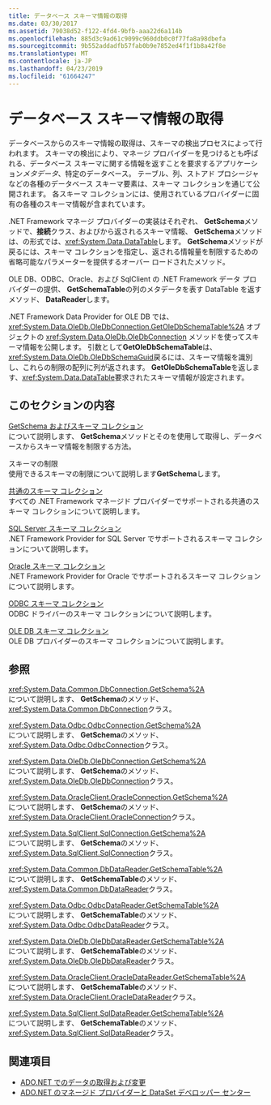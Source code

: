 ```yaml
---
title: データベース スキーマ情報の取得
ms.date: 03/30/2017
ms.assetid: 79038d52-f122-4fd4-9bfb-aaa22d6a114b
ms.openlocfilehash: 885d3c9ad61c9099c960ddb0c0f77fa8a98dbefa
ms.sourcegitcommit: 9b552addadfb57fab0b9e7852ed4f1f1b8a42f8e
ms.translationtype: MT
ms.contentlocale: ja-JP
ms.lasthandoff: 04/23/2019
ms.locfileid: "61664247"
---
```

# <a name="retrieving-database-schema-information"></a>データベース スキーマ情報の取得
データベースからのスキーマ情報の取得は、スキーマの検出プロセスによって行われます。 スキーマの検出により、マネージ プロバイダーを見つけるとも呼ばれる、データベース スキーマに関する情報を返すことを要求するアプリケーション*メタデータ*、特定のデータベース。 テーブル、列、ストアド プロシージャなどの各種のデータベース スキーマ要素は、スキーマ コレクションを通じて公開されます。 各スキーマ コレクションには、使用されているプロバイダーに固有の各種のスキーマ情報が含まれています。  
  
 .NET Framework マネージ プロバイダーの実装はそれぞれ、 **GetSchema**メソッドで、**接続**クラス、およびから返されるスキーマ情報、 **GetSchema**メソッドは、の形式では、<xref:System.Data.DataTable>します。 **GetSchema**メソッドが戻るには、スキーマ コレクションを指定し、返される情報量を制限するための省略可能なパラメーターを提供するオーバー ロードされたメソッド。  
  
 OLE DB、ODBC、Oracle、および SqlClient の .NET Framework データ プロバイダーの提供、 **GetSchemaTable**の列のメタデータを表す DataTable を返すメソッド、 **DataReader**します。  
  
 .NET Framework Data Provider for OLE DB では、<xref:System.Data.OleDb.OleDbConnection.GetOleDbSchemaTable%2A> オブジェクトの <xref:System.Data.OleDb.OleDbConnection> メソッドを使ってスキーマ情報を公開します。 引数として**GetOleDbSchemaTable**は、<xref:System.Data.OleDb.OleDbSchemaGuid>戻るには、スキーマ情報を識別し、これらの制限の配列に列が返されます。 **GetOleDbSchemaTable**を返します、<xref:System.Data.DataTable>要求されたスキーマ情報が設定されます。  
  
## <a name="in-this-section"></a>このセクションの内容  
 [GetSchema およびスキーマ コレクション](../../../../docs/framework/data/adonet/getschema-and-schema-collections.md)  
 について説明します、 **GetSchema**メソッドとそのを使用して取得し、データベースからスキーマ情報を制限する方法。  
  
 スキーマの制限  
 使用できるスキーマの制限について説明します**GetSchema**します。  
  
 [共通のスキーマ コレクション](../../../../docs/framework/data/adonet/common-schema-collections.md)  
 すべての .NET Framework マネージド プロバイダーでサポートされる共通のスキーマ コレクションについて説明します。  
  
 [SQL Server スキーマ コレクション](../../../../docs/framework/data/adonet/sql-server-schema-collections.md)  
 .NET Framework Provider for SQL Server でサポートされるスキーマ コレクションについて説明します。  
  
 [Oracle スキーマ コレクション](../../../../docs/framework/data/adonet/oracle-schema-collections.md)  
 .NET Framework Provider for Oracle でサポートされるスキーマ コレクションについて説明します。  
  
 [ODBC スキーマ コレクション](../../../../docs/framework/data/adonet/odbc-schema-collections.md)  
 ODBC ドライバーのスキーマ コレクションについて説明します。  
  
 [OLE DB スキーマ コレクション](../../../../docs/framework/data/adonet/ole-db-schema-collections.md)  
 OLE DB プロバイダーのスキーマ コレクションについて説明します。  
  
## <a name="reference"></a>参照  
 <xref:System.Data.Common.DbConnection.GetSchema%2A>  
 について説明します、 **GetSchema**のメソッド、<xref:System.Data.Common.DbConnection>クラス。  
  
 <xref:System.Data.Odbc.OdbcConnection.GetSchema%2A>  
 について説明します、 **GetSchema**のメソッド、<xref:System.Data.Odbc.OdbcConnection>クラス。  
  
 <xref:System.Data.OleDb.OleDbConnection.GetSchema%2A>  
 について説明します、 **GetSchema**のメソッド、<xref:System.Data.OleDb.OleDbConnection>クラス。  
  
 <xref:System.Data.OracleClient.OracleConnection.GetSchema%2A>  
 について説明します、 **GetSchema**のメソッド、<xref:System.Data.OracleClient.OracleConnection>クラス。  
  
 <xref:System.Data.SqlClient.SqlConnection.GetSchema%2A>  
 について説明します、 **GetSchema**のメソッド、<xref:System.Data.SqlClient.SqlConnection>クラス。  
  
 <xref:System.Data.Common.DbDataReader.GetSchemaTable%2A>  
 について説明します、 **GetSchemaTable**のメソッド、<xref:System.Data.Common.DbDataReader>クラス。  
  
 <xref:System.Data.Odbc.OdbcDataReader.GetSchemaTable%2A>  
 について説明します、 **GetSchemaTable**のメソッド、<xref:System.Data.Odbc.OdbcDataReader>クラス。  
  
 <xref:System.Data.OleDb.OleDbDataReader.GetSchemaTable%2A>  
 について説明します、 **GetSchemaTable**のメソッド、<xref:System.Data.OleDb.OleDbDataReader>クラス。  
  
 <xref:System.Data.OracleClient.OracleDataReader.GetSchemaTable%2A>  
 について説明します、 **GetSchemaTable**のメソッド、<xref:System.Data.OracleClient.OracleDataReader>クラス。  
  
 <xref:System.Data.SqlClient.SqlDataReader.GetSchemaTable%2A>  
 について説明します、 **GetSchemaTable**のメソッド、<xref:System.Data.SqlClient.SqlDataReader>クラス。  
  
## <a name="see-also"></a>関連項目

- [ADO.NET でのデータの取得および変更](../../../../docs/framework/data/adonet/retrieving-and-modifying-data.md)
- [ADO.NET のマネージド プロバイダーと DataSet デベロッパー センター](https://go.microsoft.com/fwlink/?LinkId=217917)
